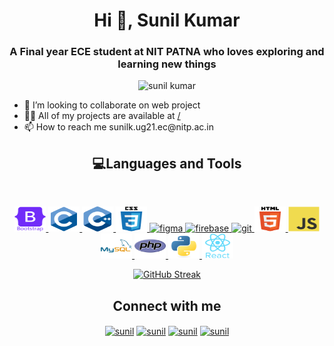 <h1 align="center">Hi 👋, Sunil Kumar</h1>
<h3 align="center">A Final year ECE student at NIT PATNA who loves exploring and learning new things</h3>

<p align="center"> <img src="https://komarev.com/ghpvc/?username=sunil kumar&label=Profile%20views&color=0e75b6&style=flat" alt="sunil kumar" /> </p>
<ul>
    <li>👯 I’m looking to collaborate on web project</li>
    <li>👨‍💻 All of my projects are available at <a href="" target="_blank">/</a></li>
    <li>📫 How to reach me sunilk.ug21.ec@nitp.ac.in</li>
</ul>


<h2 align="center">💻Languages and Tools</h2>
<br>
<p align="center"> <a href="https://getbootstrap.com" target="_blank" rel="noreferrer"> <img src="https://raw.githubusercontent.com/devicons/devicon/master/icons/bootstrap/bootstrap-plain-wordmark.svg" alt="bootstrap" width="50" height="40"/> </a> <a href="https://www.cprogramming.com/" target="_blank" rel="noreferrer"> <img src="https://raw.githubusercontent.com/devicons/devicon/master/icons/c/c-original.svg" alt="c" width="50" height="40"/> </a> <a href="https://www.w3schools.com/cpp/" target="_blank" rel="noreferrer"> <img src="https://raw.githubusercontent.com/devicons/devicon/master/icons/cplusplus/cplusplus-original.svg" alt="cplusplus" width="50" height="40"/> </a> <a href="https://www.w3schools.com/css/" target="_blank" rel="noreferrer"> <img src="https://raw.githubusercontent.com/devicons/devicon/master/icons/css3/css3-original-wordmark.svg" alt="css3" width="50" height="40"/> </a> <a href="https://www.figma.com/" target="_blank" rel="noreferrer"> <img src="https://www.vectorlogo.zone/logos/figma/figma-icon.svg" alt="figma" width="50" height="40"/> </a> <a href="https://firebase.google.com/" target="_blank" rel="noreferrer"> <img src="https://www.vectorlogo.zone/logos/firebase/firebase-icon.svg" alt="firebase" width="50" height="40"/> </a> <a href="https://git-scm.com/" target="_blank" rel="noreferrer"> <img src="https://www.vectorlogo.zone/logos/git-scm/git-scm-icon.svg" alt="git" width="50" height="40"/> </a> <a href="https://www.w3.org/html/" target="_blank" rel="noreferrer"> <img src="https://raw.githubusercontent.com/devicons/devicon/master/icons/html5/html5-original-wordmark.svg" alt="html5" width="50" height="40"/> </a> <a href="https://developer.mozilla.org/en-US/docs/Web/JavaScript" target="_blank" rel="noreferrer"> <img src="https://raw.githubusercontent.com/devicons/devicon/master/icons/javascript/javascript-original.svg" alt="javascript" width="50" height="40"/> </a> <a href="https://www.mysql.com/" target="_blank" rel="noreferrer"> <img src="https://raw.githubusercontent.com/devicons/devicon/master/icons/mysql/mysql-original-wordmark.svg" alt="mysql" width="50" height="40"/> </a> <a href="https://www.php.net" target="_blank" rel="noreferrer"> <img src="https://raw.githubusercontent.com/devicons/devicon/master/icons/php/php-original.svg" alt="php" width="50" height="40"/> </a> <a href="https://www.python.org" target="_blank" rel="noreferrer"> <img src="https://raw.githubusercontent.com/devicons/devicon/master/icons/python/python-original.svg" alt="python" width="50" height="40"/> </a> <a href="https://reactjs.org/" target="_blank" rel="noreferrer"> <img src="https://raw.githubusercontent.com/devicons/devicon/master/icons/react/react-original-wordmark.svg" alt="react" width="50" height="40"/> </a> </p>
<p align="center">
<a href="https://git.io/streak-stats"><img src="https://github-readme-streak-stats.herokuapp.com?user=sunil-4123&theme=tokyonight" alt="GitHub Streak" /></a>
</p>



<h2 align="center">Connect with me</h2>
<div align="center">
<a href="https://www.linkedin.com/in/sunil-kumar-b17997229/" target="blank"><img align="center" src="https://raw.githubusercontent.com/rahuldkjain/github-profile-readme-generator/master/src/images/icons/Social/linked-in-alt.svg" alt="sunil" height="30" width="50" /></a>
<a href="https://www.codechef.com/users/sunilkumar_922" target="blank"><img align="center" src="https://cdn.jsdelivr.net/npm/simple-icons@3.1.0/icons/codechef.svg" alt="sunil" height="30" width="50" /></a>
<a href="https://www.hackerrank.com/profile/sunilkumarsaxen1" target="blank"><img align="center" src="https://raw.githubusercontent.com/rahuldkjain/github-profile-readme-generator/master/src/images/icons/Social/hackerrank.svg" alt="sunil" height="30" width="50" /></a>
<a href="https://leetcode.com/sunilkumar_9142/" target="blank"><img align="center" src="https://raw.githubusercontent.com/rahuldkjain/github-profile-readme-generator/master/src/images/icons/Social/leet-code.svg" alt="sunil" height="30" width="50" /></a>
</div>
